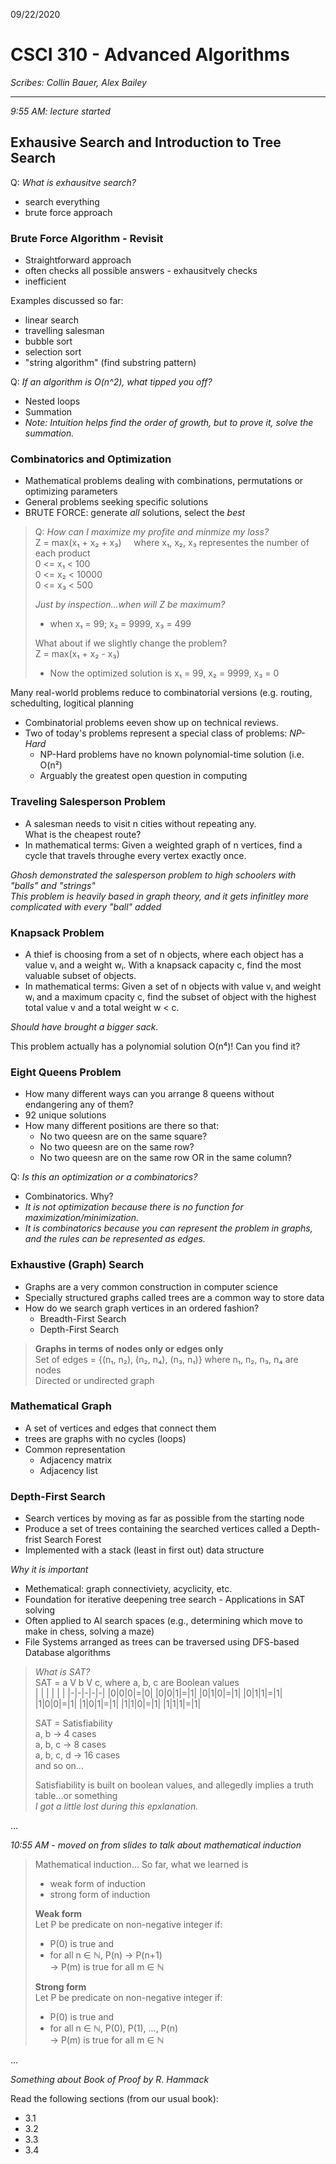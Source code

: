 <!--
Superscript: ⁰¹²³⁴⁵⁶⁷⁸⁹
Subscript:   ₀₁₂₃₄₅₆₇₈₉
Other: ≈ᵢ
-->


09/22/2020

# CSCI 310 - Advanced Algorithms

*Scribes: Collin Bauer, Alex Bailey*

---

*9:55 AM: lecture started*

## Exhausive Search and Introduction to Tree Search

Q: *What is exhausitve search?*
- search everything
- brute force approach

### Brute Force Algorithm - Revisit
- Straightforward approach
- often checks all possible answers - exhausitvely checks
- inefficient

Examples discussed so far:
- linear search
- travelling salesman
- bubble sort
- selection sort
- "string algorithm" (find substring pattern)

Q: *If an algorithm is O(n^2), what tipped you off?*
- Nested loops
- Summation
- *Note: Intuition helps find the order of growth, but to prove it, solve the summation.*

### Combinatorics and Optimization
- Mathematical problems dealing with combinations, permutations or optimizing parameters
- General problems seeking specific solutions
- BRUTE FORCE: generate *all* solutions, select the *best*

> Q: *How can I maximize my profite and minmize my loss?*  
> Z = max(x₁ + x₂ + x₃) &nbsp; &nbsp; where x₁, x₂, x₃ representes the number of each product  
> 0 <= x₁ < 100  
> 0 <= x₂ < 10000  
> 0 <= x₃ < 500
> 
> *Just by inspection...when will Z be maximum?*
> - when x₁ = 99; x₂ = 9999, x₃ = 499
>
> What about if we slightly change the problem?  
> Z = max(x₁ + x₂ - x₃)  
> - Now the optimized solution is x₁ = 99, x₂ = 9999, x₃ = 0


Many real-world problems reduce to combinatorial versions (e.g. routing, schedulting, logitical planning
- Combinatorial problems eeven show up on technical reviews.
- Two of today's problems represent a special class of problems: *NP-Hard*
  - NP-Hard problems have no known polynomial-time solution (i.e. O(n²)
  - Arguably the greatest open question in computing


### Traveling Salesperson Problem
- A salesman needs to visit n cities without repeating any.  
  What is the cheapest route?
- In mathematical terms: Given a weighted graph of n vertices, find a cycle that travels throughe every vertex exactly once.

*Ghosh demonstrated the salesperson problem to high schoolers with "balls" and "strings"*  
*This problem is heavily based in graph theory, and it gets infinitley more complicated with every "ball" added*

### Knapsack Problem
- A thief is choosing from a set of n objects, where each object has a value vᵢ and a weight wᵢ. With a knapsack capacity c, find the most valuable subset of objects.
- In mathematical terms: Given a set of n objects with value vᵢ and weight wᵢ and a maximum cpacity c, find the subset of object with the highest total value v and a total weight w < c.

*Should have brought a bigger sack.*

This problem actually has a polynomial solution O(n⁴)! Can you find it?

### Eight Queens Problem
- How many different ways can you arrange 8 queens without endangering any of them?
- 92 unique solutions
- How many different positions are there so that:
  - No two queesn are on the same square?
  - No two queesn are on the same row?
  - No two queesn are on the same row OR in the same column?

Q: *Is this an optimization or a combinatorics?*
- Combinatorics. Why?
- *It is not optimization because there is no function for maximization/minimization.*
- *It is combinatorics because you can represent the problem in graphs, and the rules can be represented as edges.*

### Exhaustive (Graph) Search
- Graphs are a very common construction in computer science
- Specially structured graphs called trees are a common way to store data
- How do we search graph vertices in an ordered fashion?
  - Breadth-First Search
  - Depth-First Search

> **Graphs in terms of nodes only or edges only**  
> Set of edges = {(n₁, n₂), (n₂, n₄), (n₃, n₁)} where n₁, n₂, n₃, n₄ are nodes  
> Directed or undirected graph

### Mathematical Graph
- A set of vertices and edges that connect them
- trees are graphs with no cycles (loops)
- Common representation
  - Adjacency matrix
  - Adjacency list

### Depth-First Search
- Search vertices by moving as far as possible from the starting node
- Produce a set of trees containing the searched vertices called a Depth-frist Search Forest
- Implemented with a stack (least in first out) data structure

*Why it is important*
- Methematical: graph connectiviety, acyclicity, etc.
- Foundation for iterative deepening tree search - Applications in SAT solving
- Often applied to AI search spaces (e.g., determining which move to make in chess, solving a maze)
- File Systems arranged as trees can be traversed using DFS-based Database algorithms


> *What is SAT?*  
> SAT = a V b V c, where a, b, c are Boolean values  
> | | | | | |
> |-|-|-|-|-|
> |0|0|0|=|0|
> |0|0|1|=|1|
> |0|1|0|=|1|
> |0|1|1|=|1|
> |1|0|0|=|1|
> |1|0|1|=|1|
> |1|1|0|=|1|
> |1|1|1|=|1|
>
> SAT = Satisfiability  
> a, b -> 4 cases  
> a, b, c -> 8 cases  
> a, b, c, d -> 16 cases  
> and so on...
>
> Satisfiability is built on boolean values, and allegedly implies a truth table...or something  
> *I got a little lost during this epxlanation.*

...

*10:55 AM - moved on from slides to talk about mathematical induction*

> Mathematical induction... So far, what we learned is
> - weak form of induction
> - strong form of induction
> 
> **Weak form**  
> Let P be predicate on non-negative integer if:
> - P(0) is true and
> - for all n ∈ ℕ, P(n) -> P(n+1)  
> -> P(m) is true for all m ∈ ℕ
> 
> **Strong form**  
> Let P be predicate on non-negative integer if:
> - P(0) is true and
> - for all n ∈ ℕ, P(0), P(1), ..., P(n)  
> -> P(m) is true for all m ∈ ℕ

...

*Something about Book of Proof by R. Hammack*

Read the following sections (from our usual book):
- 3.1
- 3.2
- 3.3
- 3.4